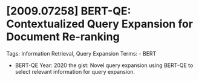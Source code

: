 # [2009.07258] BERT-QE: Contextualized Query Expansion for Document Re-ranking

Tags: Information Retrieval, Query Expansion
Terms: - BERT
- BERT-QE
Year: 2020
the gist: Novel query expansion using BERT-QE to select relevant information for query expansion.
